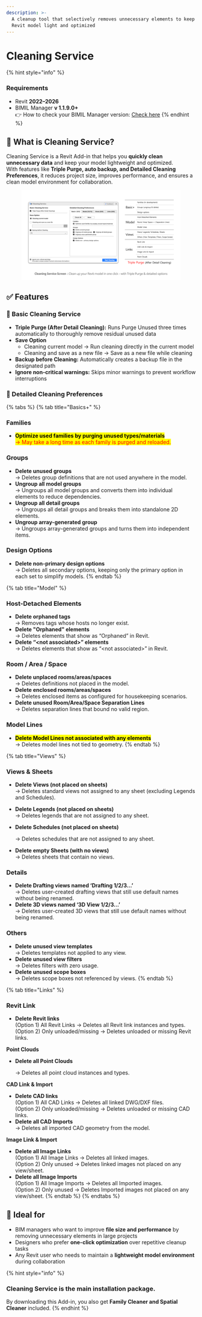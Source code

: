 ```yaml
---
description: >-
  A cleanup tool that selectively removes unnecessary elements to keep your
  Revit model light and optimized
---
```


# Cleaning Service

{% hint style="info" %}
### **Requirements**

* Revit **2022–2026**
* BIMIL Manager **v 1.1.9.0+**\
  👉 How to check your BIMIL Manager version:  [Check here](../../get-started/check-and-update-bimil-manager-version.md)
{% endhint %}

## 📌 What is Cleaning Service?

Cleaning Service is a Revit Add-in that helps you **quickly clean unnecessary data** and keep your model lightweight and optimized.\
With features like **Triple Purge, auto backup, and Detailed Cleaning Preferences**, it reduces project size, improves performance, and ensures a clean model environment for collaboration.

<figure><img src="../../.gitbook/assets/Cleaning Service 2.png" alt=""><figcaption></figcaption></figure>

## ✅ Features

### 🔹 Basic Cleaning Service

* **Triple Purge (After Detail Cleaning):** Runs Purge Unused three times automatically to thoroughly remove residual unused data
* **Save Option**
  * Cleaning current model → Run cleaning directly in the current model
  * Cleaning and save as a new file → Save as a new file while cleaning
* **Backup before Cleaning:** Automatically creates a backup file in the designated path
* **Ignore non-critical warnings:** Skips minor warnings to prevent workflow interruptions

### 🔹 Detailed Cleaning Preferences

{% tabs %}
{% tab title="Basics+" %}
### Families&#x20;

* <mark style="background-color:yellow;">**Optimize used families by purging unused types/materials**</mark> \
  <mark style="color:red;">→  May take a long time as each family is purged and reloaded.</mark>

### **Groups**

* **Delete unused groups** \
  →  Deletes group definitions that are not used anywhere in the model.
* **Ungroup all model groups**\
  →  Ungroups all model groups and converts them into individual elements to reduce dependencies.
* **Ungroup all detail groups** \
  →  Ungroups all detail groups and breaks them into standalone 2D elements.
* **Ungroup array-generated group** \
  →  Ungroups array-generated groups and turns them into independent items.

### **Design Options**

* **Delete non-primary design options** \
  →  Deletes all secondary options, keeping only the primary option in each set to simplify models.
{% endtab %}

{% tab title="Model" %}
### **Host-Detached Elements**

* **Delete orphaned tags**\
  →  Removes tags whose hosts no longer exist.
* **Delete "Orphaned" elements**\
  →  Deletes elements that show as “Orphaned” in Revit.
* **Delete “\<not associated>” elements**\
  →  Deletes elements that show as “\<not associated>” in Revit.

### **Room / Area / Space**

* **Delete unplaced rooms/areas/spaces** \
  →  Deletes definitions not placed in the model.
* **Delete enclosed rooms/areas/spaces** \
  →  Deletes enclosed items as configured for housekeeping scenarios.
* **Delete unused Room/Area/Space Separation Lines** \
  →  Deletes separation lines that bound no valid region.

### **Model Lines**

* <mark style="background-color:yellow;">**Delete Model Lines not associated with any elements**</mark>\
  →  Deletes model lines not tied to geometry.
{% endtab %}

{% tab title="Views" %}
### **Views & Sheets**

* **Delete Views (not placed on sheets)** \
  →  Deletes standard views not assigned to any sheet (excluding Legends and Schedules).
* **Delete Legends (not placed on sheets)** \
  →  Deletes legends that are not assigned to any sheet.
*   **Delete Schedules (not placed on sheets)**&#x20;

    →  Deletes schedules that are not assigned to any sheet.
* **Delete empty Sheets (with no views)**\
  →  Deletes sheets that contain no views.

### **Details**

* **Delete Drafting views named ‘Drafting 1/2/3…’** \
  →  Deletes user-created drafting views that still use default names without being renamed.
* **Delete 3D views named ‘3D View 1/2/3…’** \
  →  Deletes user-created 3D views that still use default names without being renamed.

### **Others**

* **Delete unused view templates** \
  →  Deletes templates not applied to any view.
* **Delete unused view filters** \
  →  Deletes filters with zero usage.
* **Delete unused scope boxes**\
  →  Deletes scope boxes not referenced by views.
{% endtab %}

{% tab title="Links" %}
### **Revit Link**

* **Delete Revit links** \
  (Option 1) All Revit Links → Deletes all Revit link instances and types.\
  (Option 2) Only unloaded/missing → Deletes unloaded or missing Revit links.

**Point Clouds**

*   **Delete all Point Clouds**&#x20;

    →  Deletes all point cloud instances and types.

**CAD Link & Import**

* **Delete CAD links** \
  (Option 1) All CAD Links → Deletes all linked DWG/DXF files.\
  (Option 2) Only unloaded/missing → Deletes unloaded or missing CAD links.
* **Delete all CAD Imports** \
  →  Deletes all imported CAD geometry from the model.

**Image Link & Import**

* **Delete all Image Links**\
  (Option 1) All Image Links → Deletes all linked images.\
  (Option 2) Only unused → Deletes linked images not placed on any view/sheet.
* **Delete all Image Imports** \
  (Option 1) All Image Imports → Deletes all Imported images.\
  (Option 2) Only unused → Deletes Imported images not placed on any view/sheet.
{% endtab %}
{% endtabs %}

## 💼 Ideal for

* BIM managers who want to improve **file size and performance** by removing unnecessary elements in large projects
* Designers who prefer **one-click optimization** over repetitive cleanup tasks
* Any Revit user who needs to maintain a **lightweight model environment** during collaboration

{% hint style="info" %}
### Cleaning Service is the **main installation package**.

By downloading this Add-in, you also get **Family Cleaner and Spatial Cleaner** included.
{% endhint %}
